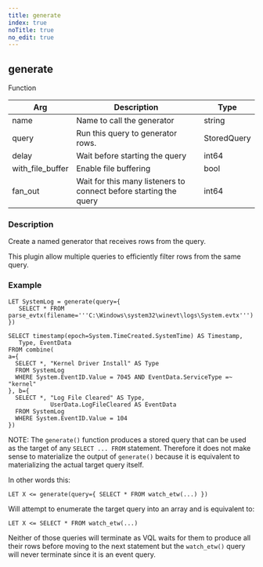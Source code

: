 ```yaml
---
title: generate
index: true
noTitle: true
no_edit: true
---
```




<div class="vql_item"></div>


## generate
<span class='vql_type label label-warning pull-right page-header'>Function</span>



<div class="vqlargs"></div>

Arg | Description | Type
----|-------------|-----
name|Name to call the generator|string
query|Run this query to generator rows.|StoredQuery
delay|Wait before starting the query|int64
with_file_buffer|Enable file buffering|bool
fan_out|Wait for this many listeners to connect before starting the query|int64

### Description

Create a named generator that receives rows from the query.

This plugin allow multiple queries to efficiently filter rows from
the same query.

### Example

```vql
LET SystemLog = generate(query={
   SELECT * FROM parse_evtx(filename='''C:\Windows\system32\winevt\logs\System.evtx''')
})

SELECT timestamp(epoch=System.TimeCreated.SystemTime) AS Timestamp,
   Type, EventData
FROM combine(
a={
  SELECT *, "Kernel Driver Install" AS Type
  FROM SystemLog
  WHERE System.EventID.Value = 7045 AND EventData.ServiceType =~ "kernel"
}, b={
  SELECT *, "Log File Cleared" AS Type,
            UserData.LogFileCleared AS EventData
  FROM SystemLog
  WHERE System.EventID.Value = 104
})
```

NOTE: The `generate()` function produces a stored query that can be
used as the target of any `SELECT ... FROM` statement. Therefore
it does not make sense to materialize the output of `generate()`
because it is equivalent to materializing the actual target query
itself.

In other words this:

```vql
LET X <= generate(query={ SELECT * FROM watch_etw(...) })
```

Will attempt to enumerate the target query into an array and is
equivalent to:

```vql
LET X <= SELECT * FROM watch_etw(...)
```

Neither of those queries will terminate as VQL waits for them to
produce all their rows before moving to the next statement but the
`watch_etw()` query will never terminate since it is an event
query.


